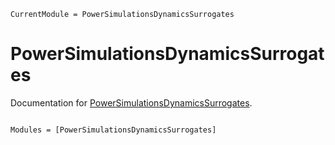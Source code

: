 ```@meta
CurrentModule = PowerSimulationsDynamicsSurrogates
```

# PowerSimulationsDynamicsSurrogates

Documentation for [PowerSimulationsDynamicsSurrogates](https://github.com/m-bossart/PowerSimulationsDynamicsSurrogates.jl).

```@index
```

```@autodocs
Modules = [PowerSimulationsDynamicsSurrogates]
```
